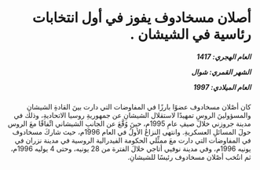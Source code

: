 <h1 dir="rtl">أصلان مسخادوف يفوز في أول انتخابات رئاسية في الشيشان .</h1>

<h5 dir="rtl">العام الهجري:  1417

الشهر القمري: شوال

العام الميلادي: 1997</h5>

<p dir="rtl">كان أصْلان مسخادوف عضوًا بارزًا في المفاوضات التي دارت بينَ القادةِ الشيشانِ والمسؤولينَ الروسِ تمهيدًا لاستقلال الشيشانِ عن جمهوريةِ روسيا الاتحاديةِ، وذلك في مدينة جروزني خلالَ صيفِ عامِ 1995م، حينَ وُقَّعَ عن الجانبِ الشيشاني اتِّفاقًا معَ الروس حولَ المسائلِ العسكريةِ.
وانتهى النزاعُ الأولُ في العام 1996م، حيث شاركَ مسخادوف في المفاوضات التي دارت معَ ممثِّلي الحكومة الفيدرالية الروسية في مدينة نزران في يونيه 1996م، وفي مدينة نوفيي أتاجي خلالَ الفترة من 28 يونيه، وحتى 4 يوليه 1996م، ثم انتُخب أصْلان مسخادوف رئيسًا للشيشانِ.</p></br>
